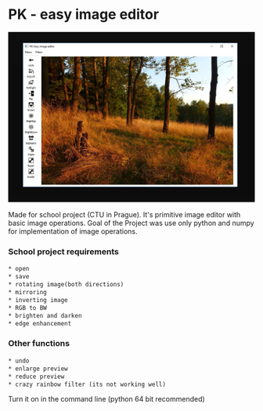 # PK - easy image editor

<img src="DocPics/editorUI.JPG" width="800">

Made for school project (CTU in Prague). It's primitive image editor with basic image operations. Goal of the Project was use only python and numpy for implementation of image operations.
### School project requirements
	* open
	* save
	* rotating image(both directions)
	* mirroring
	* inverting image
	* RGB to BW
	* brighten and darken
	* edge enhancement
### Other functions
	* undo
	* enlarge preview
	* reduce preview
	* crazy rainbow filter (its not working well)
	
Turn it on in the command line (python 64 bit recommended)

	

